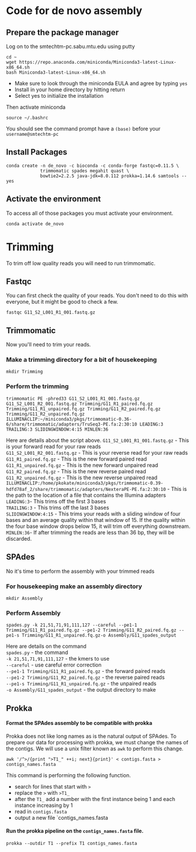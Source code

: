 # Code for de novo assembly
## Prepare the package manager

Log on to the smtechtm-pc.sabu.mtu.edu using putty

```{BASH}
cd ~
wget https://repo.anaconda.com/miniconda/Miniconda3-latest-Linux-x86_64.sh
bash Miniconda3-latest-Linux-x86_64.sh
```
- Make sure to look through the miniconda EULA and agree by typing `yes`  
- Install in your home directory by hitting return  
- Select yes to initialize the installation

Then activate miniconda
```{BASH}
source ~/.bashrc
```
You should see the command prompt have a `(base)` before your `username@smtechtm-pc`

## Install Packages

```{BASH}
conda create -n de_novo -c bioconda -c conda-forge fastqc=0.11.5 \
             trimmomatic spades megahit quast \
             bowtie2=2.2.5 java-jdk=8.0.112 prokka=1.14.6 samtools --yes
```

## Activate the environment
To access all of those packages you must activate your environment.

```{BASH}
conda activate de_novo
```

# Trimming

To trim off low quality reads you will need to run trimmomatic.

## Fastqc
You can first check the quality of your reads. You don't need to do this with everyone, but it might be good to check a few.

```{BASH}
fastqc G11_S2_L001_R1_001.fastq.gz
```

## Trimmomatic
Now you'll need to trim your reads.

### Make a trimming directory for a bit of housekeeping
```{BASH}
mkdir Trimming
```
### Perform the trimming

```{BASH} 
trimmomatic PE -phred33 G11_S2_L001_R1_001.fastq.gz G11_S2_L001_R2_001.fastq.gz Trimming/G11_R1_paired.fq.gz Trimming/G11_R1_unpaired.fq.gz Trimming/G11_R2_paired.fq.gz Trimming/G11_R2_unpaired.fq.gz ILLUMINACLIP:~/miniconda3/pkgs/trimmomatic-0.36-6/share/trimmomatic/adapters/TruSeq3-PE.fa:2:30:10 LEADING:3 TRAILING:3 SLIDINGWINDOW:4:15 MINLEN:36
```
Here are details about the script above.
`G11_S2_L001_R1_001.fastq.gz` - This is your forward read for your raw reads  
`G11_S2_L001_R2_001.fastq.gz` - This is your reverse read for your raw reads   
`G11_R1_paired.fq.gz` - This is the new forward paired read  
`G11_R1_unpaired.fq.gz` - This is the new forward unpaired read  
`G11_R2_paired.fq.gz` - This is the new reverse paired read  
`G11_R2_unpaired.fq.gz` - This is the new reverse unpaired read  
`ILLUMINACLIP:/home/pkokate/miniconda3/pkgs/trimmomatic-0.39-hdfd78af_2/share/trimmomatic/adapters/NexteraPE-PE.fa:2:30:10`  - This is the path to the location of a file that contains the Illumina adapters  
`LEADING:3`- This trims off the first 3 bases  
`TRAILING:3` - This trims off the last 3 bases  
`SLIDINGWINDOW:4:15` - This trims your reads with a sliding window of four bases and an average quality within that window of 15.  If the quality within the four base window drops below 15, it will trim off everything downstream.  
`MINLEN:36`- If after trimming the reads are less than 36 bp, they will be discarded.  

## SPAdes

No it's time to perform the assembly with your trimmed reads

### For housekeeping make an assembly directory
```{BASH}
mkdir Assembly
```
### Perform Assembly

```{BASH}
spades.py -k 21,51,71,91,111,127 --careful --pe1-1 Trimming/G11_R1_paired.fq.gz --pe1-2 Trimming/G11_R2_paired.fq.gz --pe1-s Trimming/G11_R1_unpaired.fq.gz-o Assembly/G11_spades_output
```
Here are details on the command  
`spades.py` - the command  
`-k 21,51,71,91,111,127` - the kmers to use  
`--careful` - use careful error correction  
`--pe1-1 Trimming/G11_R1_paired.fq.gz` - the forward paired reads  
`--pe1-2 Trimming/G11_R2_paired.fq.gz` - the reverse paired reads  
`--pe1-s Trimming/G11_R1_unpaired.fq.gz` - the unpaired reads  
`-o Assembly/G11_spades_output` - the output directory to make  

## Prokka

#### Format the SPAdes assembly to be compatible with prokka
Prokka does not like long names as is the natural output of SPAdes.  To prepare our data for processing with prokka, we must change the names of the contigs.  We will use a unix filter known as `awk` to perform this change.
```{BASH}
awk '/^>/{print ">T1_" ++i; next}{print}' < contigs.fasta > contigs_names.fasta
```
This command is performing the following function.
-  search for lines that start with `>`
-  replace the `>` with `>T1_`
-  after the `T1_` add a number with the first instance being 1 and each instance increasing by 1
-  read in `contigs.fasta`
-  output a new file `contigs_names.fasta

#### Run the prokka pipeline on the `contigs_names.fasta` file.
```{BASH}
prokka --outdir T1 --prefix T1 contigs_names.fasta
```

